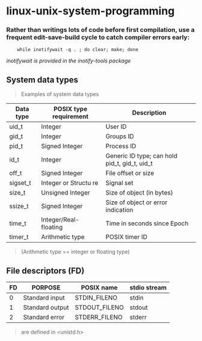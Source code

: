 # linux-unix-system-programming

### Rather than writings lots of code before first compilation, use a frequent **edit-save-build** cycle to catch compiler errors early:

```shell
    while inotifywait -q . ; do clear; make; done
```

*inotifywait is provided in the inotify-tools package*

## System data types

> Examples of system data types


| Data type | POSIX type requirement | Description |
|-----------|------------------------|-------------|
| uid_t | Integer | User ID |
| gid_t | Integer | Groups ID |
| pid_t | Signed Integer | Process ID |
| id_t | Integer | Generic ID type; can hold pid_t, gid_t, uid_t|
| off_t | Signed Integer | File offset or size|
| sigset_t | Integer or Structu     re | Signal set |
| size_t | Unsigned Integer | Size of object (in bytes) |
| ssize_t | Signed Integer | Size of object or error indication |
| time_t | Integer/Real-floating | Time in seconds since Epoch |
| timer_t | Arithmetic type | POSIX timer ID |

> (Arithmetic type == integer or floating type)

## File descriptors (FD)

| FD | PORPOSE | POSIX name | stdio stream |
|----|---------|------------|--------------|
| 0 | Standard input | STDIN_FILENO | stdin |
| 1 | Standard output | STDOUT_FILENO | stdout |
| 2 | Standard error | STDERR_FILENO | stderr |

> are defined in <unistd.h>